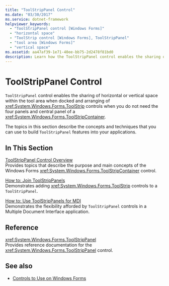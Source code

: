 ```yaml
---
title: "ToolStripPanel Control"
ms.date: "03/30/2017"
ms.service: dotnet-framework
helpviewer_keywords: 
  - "ToolStripPanel control [Windows Forms]"
  - "horizontal space"
  - "ToolStrip control [Windows Forms], ToolStripPanel"
  - "tool area [Windows Forms]"
  - "vertical space"
ms.assetid: aa47af39-1e71-40ee-bb75-2d2478f81bd0
description: Learn how the ToolStripPanel control enables the sharing of horizontal or vertical space within the tool area.
---
```

# ToolStripPanel Control

`ToolStripPanel` control enables the sharing of horizontal or vertical space within the tool area when docked and arranging of <xref:System.Windows.Forms.ToolStrip> controls when you do not need the four panels and central panel of a <xref:System.Windows.Forms.ToolStripContainer>.  
  
The topics in this section describe the concepts and techniques that you can use to build `ToolStripPanel` features into your applications.  
  
## In This Section  

[ToolStripPanel Control Overview](toolstrippanel-control-overview.md)\
Provides topics that describe the purpose and main concepts of the Windows Forms <xref:System.Windows.Forms.ToolStripContainer> control.  
  
[How to: Join ToolStripPanels](how-to-join-toolstrippanels.md)\
Demonstrates adding <xref:System.Windows.Forms.ToolStrip> controls to a `ToolStripPanel`.  
  
[How to: Use ToolStripPanels for MDI](how-to-use-toolstrippanels-for-mdi.md)\
Demonstrates the flexibility afforded by `ToolStripPanel` controls in a Multiple Document Interface application.  
  
## Reference  

<xref:System.Windows.Forms.ToolStripPanel>  
Provides reference documentation for the <xref:System.Windows.Forms.ToolStripPanel> control.  
  
## See also

- [Controls to Use on Windows Forms](controls-to-use-on-windows-forms.md)
